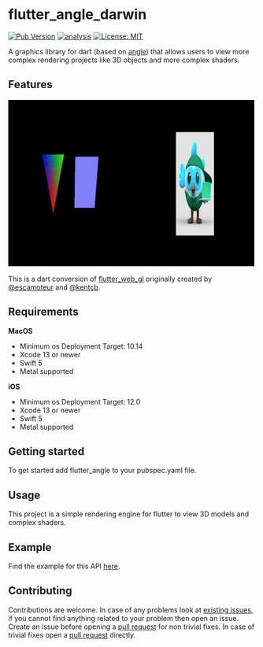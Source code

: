 # flutter_angle_darwin

[![Pub Version](https://img.shields.io/pub/v/flutter_angle)](https://pub.dev/packages/flutter_angle)
[![analysis](https://github.com/Knightro63/flutter_angle/actions/workflows/flutter.yml/badge.svg)](https://github.com/Knightro63//flutter_angle/actions/)
[![License: MIT](https://img.shields.io/badge/license-MIT-purple.svg)](https://opensource.org/licenses/MIT)

A graphics library for dart (based on [angle](https://github.com/google/angle)) that allows users to view more complex rendering projects like 3D objects and more complex shaders. 

## Features

<picture>
  <img alt="Gif of angle working." src="https://github.com/Knightro63/flutter_angle/blob/main/assets/example.gif?raw=true">
</picture>

This is a dart conversion of [flutter_web_gl](https://github.com/FlutterGL/flutter_web_gl/tree/master) originally created by [@escamoteur](https://github.com/escamoteur) and [@kentcb](https://github.com/kentcb).

## Requirements

**MacOS**
 - Minimum os Deployment Target: 10.14
 - Xcode 13 or newer
 - Swift 5
 - Metal supported

**iOS**
 - Minimum os Deployment Target: 12.0
 - Xcode 13 or newer
 - Swift 5
 - Metal supported

## Getting started

To get started add flutter_angle to your pubspec.yaml file.

## Usage

This project is a simple rendering engine for flutter to view 3D models and complex shaders.

## Example

Find the example for this API [here](https://github.com/Knightro63/flutter_angle/tree/main/example/).

## Contributing

Contributions are welcome.
In case of any problems look at [existing issues](https://github.com/Knightro63/flutter_angle/issues), if you cannot find anything related to your problem then open an issue.
Create an issue before opening a [pull request](https://github.com/Knightro63/flutter_angle/pulls) for non trivial fixes.
In case of trivial fixes open a [pull request](https://github.com/Knightro63/flutter_angle/pulls) directly.
